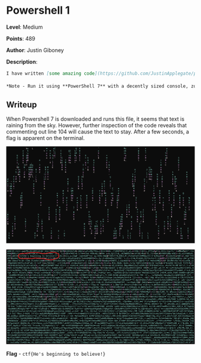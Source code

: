 # Powershell 1
**Level**: Medium

**Points**: 489

**Author**: Justin Giboney

**Description**:
```markdown
I have written [some amazing code](https://github.com/JustinApplegate/powershell-fun/blob/main/matrix.ps1), and I think it is trying to tell me something....

*Note - Run it using **PowerShell 7** with a decently sized console, zoomed in a bit for best performance. You may need to copy and paste the code into a text editor to avoid execution policy warnings.*
```

## Writeup
When Powershell 7 is downloaded and runs this file, it seems that text is raining from the sky. However, further inspection of the code reveals that commenting out line 104 will cause the text to stay. After a few seconds, a flag is apparent on the terminal.

![](rainingtext.png)

![](solution.png)

**Flag** - `ctf{He's beginning to believe!}`
